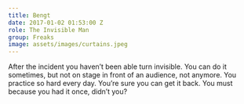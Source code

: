 ```yaml
---
title: Bengt
date: 2017-01-02 01:53:00 Z
role: The Invisible Man
group: Freaks
image: assets/images/curtains.jpeg
---
```


After the incident you haven’t been able turn invisible. You can do it sometimes, but not on stage in front of an audience, not anymore. You practice so hard every day. You’re sure you can get it back. You must because you had it once, didn’t you?
